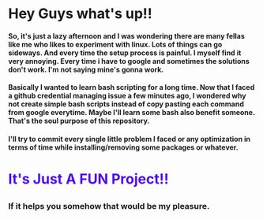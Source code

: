 <h1>Hey Guys what's up!!</h1>

<h4>So, it's just a lazy afternoon and I was wondering there are many fellas like me who likes to experiment with linux. Lots of things can go sideways. And every time the
setup process is painful. I myself find it very annoying. Every time i have to google and sometimes the solutions don't work. I'm not saying mine's gonna work.</h4>

<h4>Basically I wanted to learn bash scripting for a long time. Now that I faced a github credential managing issue a few minutes ago, I wondered why not create simple bash 
scripts instead of copy pasting each command from google everytime. Maybe I'll learn some bash also benefit someone. That's the soul purpose of this repository.</h4>

<h4>I'll try to commit every single little problem I faced or any optimization in terms of time while installing/removing some packages or whatever.</h4>

<h1><p style="color:rgb(80,10,245);">It's Just A FUN Project!!</p></h1>
<h3>If it helps you somehow that would be my pleasure.</h3>
